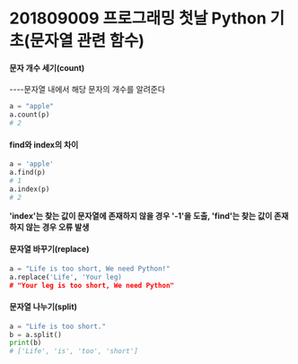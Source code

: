 # 201809009 프로그래밍 첫날 Python 기초(문자열 관련 함수)

#### 문자 개수 세기(count)
  ----문자열 내에서 해당 문자의 개수를 알려준다
  ```python
a = "apple"
a.count(p)
  # 2

```
#### find와 index의 차이
```python
a = 'apple'
a.find(p)
# 1
a.index(p)
# 2
```
**'index'는 찾는 값이 문자열에 존재하지 않을 경우 '-1'을 도출, 'find'는 찾는 값이 존재하지 않는 경우 오류 발생**

#### 문자열 바꾸기(replace)
````python
a = "Life is too short, We need Python!"
a.replace('Life', 'Your leg)
# "Your leg is too short, We need Python"

````
#### 문자열 나누기(split)
```python
a = "Life is too short."
b = a.split()
print(b)
# ['Life', 'is', 'too', 'short']
```